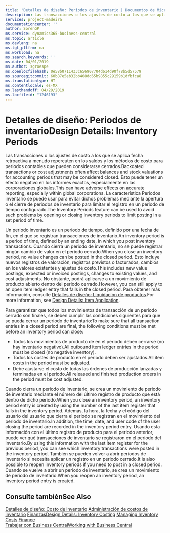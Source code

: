 ```yaml
---
title: 'Detalles de diseño: Periodos de inventario | Documentos de Microsoft'
description: Las transacciones o los ajustes de costo a los que se aplica fecha retroactiva a menudo repercuten en los saldos y los métodos de costo para periodos contables que pueden considerarse cerrados. Esto puede tener un efecto negativo en los informes exactos, especialmente en las corporaciones globales. La característica Periodos inventario se puede usar para evitar dichos problemas mediante la apertura o el cierre de periodos de inventario para limitar el registro en un periodo de tiempo configurado.
services: project-madeira
documentationcenter: ''
author: SorenGP
ms.service: dynamics365-business-central
ms.topic: article
ms.devlang: na
ms.tgt_pltfrm: na
ms.workload: na
ms.search.keywords: ''
ms.date: 04/01/2019
ms.author: sgroespe
ms.openlocfilehash: 0e58b0711433c656907704d614d90f78b5d57579
ms.sourcegitcommit: 60b87e5eb32bb408dd65b9855c29159b1dfbfca8
ms.translationtype: HT
ms.contentlocale: es-MX
ms.lasthandoff: 04/29/2019
ms.locfileid: "1246193"
---
```

# <a name="design-details-inventory-periods"></a><span data-ttu-id="b3f00-105">Detalles de diseño: Periodos de inventario</span><span class="sxs-lookup"><span data-stu-id="b3f00-105">Design Details: Inventory Periods</span></span>
<span data-ttu-id="b3f00-106">Las transacciones o los ajustes de costo a los que se aplica fecha retroactiva a menudo repercuten en los saldos y los métodos de costo para periodos contables que pueden considerarse cerrados.</span><span class="sxs-lookup"><span data-stu-id="b3f00-106">Backdated transactions or cost adjustments often affect balances and stock valuations for accounting periods that may be considered closed.</span></span> <span data-ttu-id="b3f00-107">Esto puede tener un efecto negativo en los informes exactos, especialmente en las corporaciones globales.</span><span class="sxs-lookup"><span data-stu-id="b3f00-107">This can have adverse effects on accurate reporting, especially within global corporations.</span></span> <span data-ttu-id="b3f00-108">La característica Periodos inventario se puede usar para evitar dichos problemas mediante la apertura o el cierre de periodos de inventario para limitar el registro en un periodo de tiempo configurado.</span><span class="sxs-lookup"><span data-stu-id="b3f00-108">The Inventory Periods feature can be used to avoid such problems by opening or closing inventory periods to limit posting in a set period of time.</span></span>  

 <span data-ttu-id="b3f00-109">Un periodo inventario es un periodo de tiempo, definido por una fecha de fin, en el que se registran transacciones de inventario.</span><span class="sxs-lookup"><span data-stu-id="b3f00-109">An inventory period is a period of time, defined by an ending date, in which you post inventory transactions.</span></span> <span data-ttu-id="b3f00-110">Cuando cierra un periodo de inventario, no se puede registrar ningún cambio de valor en el periodo cerrado.</span><span class="sxs-lookup"><span data-stu-id="b3f00-110">When you close an inventory period, no value changes can be posted in the closed period.</span></span> <span data-ttu-id="b3f00-111">Esto incluye nuevos registros de valoración, registros previstos o facturados, cambios en los valores existentes y ajustes de costo.</span><span class="sxs-lookup"><span data-stu-id="b3f00-111">This includes new value postings, expected or invoiced postings, changes to existing values, and cost adjustments.</span></span> <span data-ttu-id="b3f00-112">No obstante, podrá aplicarse a un movimiento de producto abierto dentro del periodo cerrado.</span><span class="sxs-lookup"><span data-stu-id="b3f00-112">However, you can still apply to an open item ledger entry that falls in the closed period.</span></span> <span data-ttu-id="b3f00-113">Para obtener más información, consulte [Detalles de diseño: Liquidación de productos](design-details-item-application.md).</span><span class="sxs-lookup"><span data-stu-id="b3f00-113">For more information, see [Design Details: Item Application](design-details-item-application.md).</span></span>  

 <span data-ttu-id="b3f00-114">Para garantizar que todos los movimientos de transacción de un periodo cerrado son finales, se deben cumplir las condiciones siguientes para que se pueda cerrar un periodo de inventario:</span><span class="sxs-lookup"><span data-stu-id="b3f00-114">To make sure that all transaction entries in a closed period are final, the following conditions must be met before an inventory period can close:</span></span>  

-   <span data-ttu-id="b3f00-115">Todos los movimientos de producto de en el periodo deben cerrarse (no hay inventario negativo).</span><span class="sxs-lookup"><span data-stu-id="b3f00-115">All outbound item ledger entries in the period must be closed (no negative inventory).</span></span>  
-   <span data-ttu-id="b3f00-116">Todos los costes de producto en el periodo deben ser ajustados.</span><span class="sxs-lookup"><span data-stu-id="b3f00-116">All item costs in the period must be adjusted.</span></span>  
-   <span data-ttu-id="b3f00-117">Debe ajustarse el costo de todas las órdenes de producción lanzadas y terminadas en el periodo.</span><span class="sxs-lookup"><span data-stu-id="b3f00-117">All released and finished production orders in the period must be cost adjusted.</span></span>  

 <span data-ttu-id="b3f00-118">Cuando cierra un periodo de inventario, se crea un movimiento de periodo de inventario mediante el número del último registro de producto que está dentro de dicho periodo.</span><span class="sxs-lookup"><span data-stu-id="b3f00-118">When you close an inventory period, an inventory period entry is created by using the number of the last item register that falls in the inventory period.</span></span> <span data-ttu-id="b3f00-119">Además, la hora, la fecha y el código del usuario del usuario que cierra el periodo se registran en el movimiento del periodo de inventario.</span><span class="sxs-lookup"><span data-stu-id="b3f00-119">In addition, the time, date, and user code of the user closing the period are recorded in the inventory period entry.</span></span> <span data-ttu-id="b3f00-120">Usando esta información con el último registro de producto para el periodo anterior, puede ver qué transacciones de inventario se registraron en el periodo del inventario.</span><span class="sxs-lookup"><span data-stu-id="b3f00-120">By using this information with the last item register for the previous period, you can see which inventory transactions were posted in the inventory period.</span></span> <span data-ttu-id="b3f00-121">También se pueden volver a abrir periodos de inventario si necesita aplicar un registro en un periodo cerrado.</span><span class="sxs-lookup"><span data-stu-id="b3f00-121">It is also possible to reopen inventory periods if you need to post in a closed period.</span></span> <span data-ttu-id="b3f00-122">Cuando se vuelve a abrir un periodo de inventario, se crea un movimiento de periodo de inventario.</span><span class="sxs-lookup"><span data-stu-id="b3f00-122">When you reopen an inventory period, an inventory period entry is created.</span></span>  

## <a name="see-also"></a><span data-ttu-id="b3f00-123">Consulte también</span><span class="sxs-lookup"><span data-stu-id="b3f00-123">See Also</span></span>  
 <span data-ttu-id="b3f00-124">[Detalles de diseño: Costo de inventario](design-details-inventory-costing.md) [Administración de costos de inventario](finance-manage-inventory-costs.md) [Finanzas](finance.md)</span><span class="sxs-lookup"><span data-stu-id="b3f00-124">[Design Details: Inventory Costing](design-details-inventory-costing.md) [Managing Inventory Costs](finance-manage-inventory-costs.md) [Finance](finance.md)</span></span>  
 [<span data-ttu-id="b3f00-125">Trabajar con Business Central</span><span class="sxs-lookup"><span data-stu-id="b3f00-125">Working with Business Central</span></span>](ui-work-product.md)
